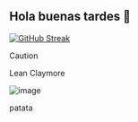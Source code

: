 ## Hola buenas tardes 👋

[![GitHub Streak](https://streak-stats.demolab.com?user=jfajula&theme=gotham&short_numbers=true)](https://git.io/streak-stats)

>[!CAUTION]
>Lean Claymore
>
>
>![image](https://github.com/user-attachments/assets/e07c0bcb-69c2-4cae-b7f7-82624fd1e461)


patata
